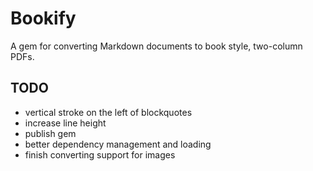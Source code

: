# Bookify
A gem for converting Markdown documents to book style, two-column PDFs.

## TODO
* vertical stroke on the left of blockquotes
* increase line height
* publish gem
* better dependency management and loading
* finish converting support for images
